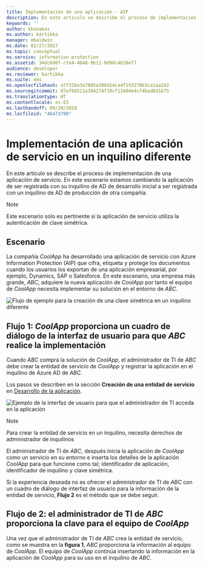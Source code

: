 ```yaml
---
title: Implementación de una aplicación - AIP
description: En este artículo se describe el proceso de implementación de una aplicación de servicio en un inquilino diferente en la que originalmente se desarrolló.
keywords: ''
author: kkanakas
ms.author: kartikka
manager: mbaldwin
ms.date: 02/27/2017
ms.topic: conceptual
ms.service: information-protection
ms.assetid: 34dc6d6f-cfe4-4848-9b11-8d90c4b38ef7
audience: developer
ms.reviewer: kartikka
ms.suite: ems
ms.openlocfilehash: a7f31be3e7885e206d24ca4f193270b3ca1aa242
ms.sourcegitcommit: 07af86511a394274f10cf1340de4cf4bad6d1675
ms.translationtype: HT
ms.contentlocale: es-ES
ms.lasthandoff: 09/20/2018
ms.locfileid: "46473790"
---
```

# <a name="deploying-a-service-application-into-a-different-tenant"></a>Implementación de una aplicación de servicio en un inquilino diferente

En este artículo se describe el proceso de implementación de una aplicación de servicio. En este escenario estamos cambiando la aplicación de ser registrada con su inquilino de AD de desarrollo inicial a ser registrada con un inquilino de AD de producción de otra compañía.

> [!Note]
> Este escenario solo es pertinente si la aplicación de servicio utiliza la autenticación de clave simétrica.

## <a name="scenario"></a>Escenario
La compañía *CoolApp* ha desarrollado una aplicación de servicio con Azure Information Protection (AIP) que cifra, etiqueta y protege los documentos cuando los usuarios los exportan de una aplicación empresarial, por ejemplo, Dynamics, SAP o Salesforce. En este escenario, una empresa más grande, *ABC*, adquiere la nueva aplicación de *CoolApp* por tanto el equipo de *CoolApp* necesita implementar su solución en el entorno de *ABC*. 

![Flujo de ejemplo para la creación de una clave simétrica en un inquilino diferente](../media/develop/service-app-provision.jpg)

## <a name="flow-1-coolapp-provides-a-ui-dialog-to-abc-to-implement-the-deployment"></a>Flujo 1: *CoolApp* proporciona un cuadro de diálogo de la interfaz de usuario para que *ABC* realice la implementación

Cuando *ABC* compra la solución de *CoolApp*, el administrador de TI de *ABC* debe crear la entidad de servicio de *CoolApp* y registrar la aplicación en el inquilino de Azure AD de *ABC*. 

Los pasos se describen en la sección **Creación de una entidad de servicio** en [Desarrollo de la aplicación](developing-your-application.md).

![Ejemplo de la interfaz de usuario para que el administrador de TI acceda en la aplicación](../media/develop/how-to-deploy-app-UI.png)

> [!Note]
> Para crear la entidad de servicio en un inquilino, necesita derechos de administrador de inquilinos

El administrador de TI de *ABC*, después inicia la aplicación de *CoolApp* como un servicio en su entorno e inserta los detalles de la aplicación *CoolApp* para que funcione como tal; identificador de aplicación, identificador de inquilino y clave simétrica.

Si la experiencia deseada no es ofrecer el administrador de TI de *ABC* con un cuadro de diálogo de interfaz de usuario para la información de la entidad de servicio, **Flujo 2** es el método que se debe seguir.

## <a name="flow-2-abc-it-administrator-provides-the-key-to-the-coolapp-team"></a>Flujo de 2: el administrador de TI de *ABC* proporciona la clave para el equipo de *CoolApp*

Una vez que el administrador de TI de *ABC* crea la entidad de servicio, como se muestra en la **figura 1**, *ABC* proporciona la información al equipo de *CoolApp*. El equipo de *CoolApp* continúa insertando la información en la aplicación de *CoolApp* para su uso en el inquilino de *ABC*.
